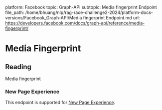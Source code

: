 platform: Facebook
topic: Graph-API
subtopic: Media fingerprint Endpoint
file_path: /home/bhuang/nlp/rag-race-challenge2-2024/platform-docs-versions/Facebook_Graph-API/Media fingerprint Endpoint.md
url: https://developers.facebook.com/docs/graph-api/reference/media-fingerprint/

# Media Fingerprint

## Reading

Media fingerprint

### New Page Experience

This endpoint is supported for [New Page Experience](https://developers.facebook.com/docs/pages/new-pages-experience/).